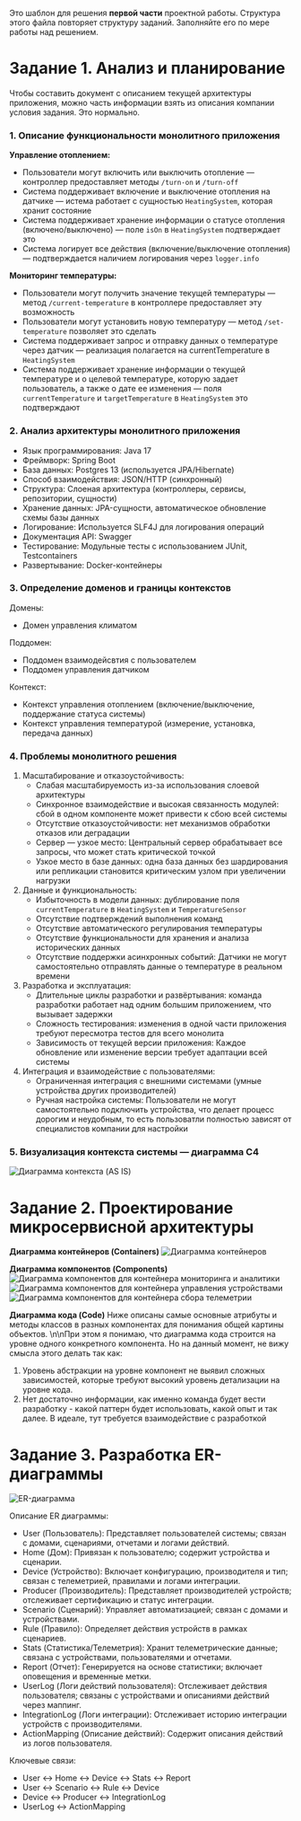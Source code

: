 Это шаблон для решения **первой части** проектной работы. Структура этого файла повторяет структуру заданий. Заполняйте его по мере работы над решением.

# Задание 1. Анализ и планирование

Чтобы составить документ с описанием текущей архитектуры приложения, можно часть информации взять из описания компании условия задания. Это нормально.

### 1. Описание функциональности монолитного приложения

**Управление отоплением:**

- Пользователи могут включить или выключить отопление — контроллер предоставляет методы `/turn-on` и `/turn-off`
- Система поддерживает включение и выключение отопления на датчике — истема работает с сущностью `HeatingSystem`, которая хранит состояние
- Система поддерживает хранение информации о статусе отопления (включено/выключено) — поле `isOn` в `HeatingSystem` подтверждает это
- Система логирует все действия (включение/выключение отопления) — подтверждается наличием логирования через `logger.info`


**Мониторинг температуры:**

- Пользователи могут получить значение текущей температуры — метод `/current-temperature` в контроллере предоставляет эту возможность
- Пользователи могут установить новую температуру — метод `/set-temperature` позволяет это сделать
- Система поддерживает запрос и отправку данных о температуре через датчик — реализация полагается на currentTemperature в `HeatingSystem`
- Система поддерживает хранение информации о текущей температуре и о целевой температуре, которую задает пользователь, а также о дате ее изменения — поля `currentTemperature` и `targetTemperature` в `HeatingSystem` это подтверждают


### 2. Анализ архитектуры монолитного приложения

- Язык программирования: Java 17
- Фреймворк: Spring Boot
- База данных: Postgres 13 (используется JPA/Hibernate)
- Способ взаимодействия: JSON/HTTP (синхронный)
- Структура: Слоеная архитектура (контроллеры, сервисы, репозитории, сущности)
- Хранение данных: JPA-сущности, автоматическое обновление схемы базы данных
- Логирование: Используется SLF4J для логирования операций
- Документация API: Swagger
- Тестирование: Модульные тесты с использованием JUnit, Testcontainers
- Развертывание: Docker-контейнеры

### 3. Определение доменов и границы контекстов

Домены:
- Домен управления климатом

Поддомен:
- Поддомен взаимодейсвтия с пользователем
- Поддомен управления датчиком

Контекст:
- Контекст управления отоплением (включение/выключение, поддержание статуса системы)
- Контекст управления температурой (измерение, установка, передача данных)

### **4. Проблемы монолитного решения**

1.	Масштабирование и отказоустойчивость:
    - Слабая масштабируемость из-за использования слоевой архитектуры
    - Синхронное взаимодействие и высокая связанность модулей: сбой в одном компоненте может привести к сбою всей системы
    - Отсутствие отказоустойчивости: нет механизмов обработки отказов или деградации
    - Сервер — узкое место: Центральный сервер обрабатывает все запросы, что может стать критической точкой
    - Узкое место в базе данных: одна база данных без шардирования или репликации становится критическим узлом при увеличении нагрузки
2.	Данные и функциональность:
    - Избыточность в модели данных: дублирование поля `currentTemperature` в `HeatingSystem` и `TemperatureSensor`
    - Отсутствие подтверждений выполнения команд
    - Отсутствие автоматического регулирования температуры
    - Отсутствие функциональности для хранения и анализа исторических данных
    - Отсутствие поддержки асинхронных событий: Датчики не могут самостоятельно отправлять данные о температуре в реальном времени
3.	Разработка и эксплуатация:
    - Длительные циклы разработки и развёртывания: команда разработки работает над одним большим приложением, что вызывает задержки
    - Сложность тестирования: изменения в одной части приложения требуют пересмотра тестов для всего монолита
    - Зависимость от текущей версии приложения: Каждое обновление или изменение версии требует адаптации всей системы
4.	Интеграция и взаимодействие с пользователями:
    - Ограниченная интеграция с внешними системами (умные устройства других производителей)
    - Ручная настройка системы: Пользователи не могут самостоятельно подключить устройства, что делает процесс дорогим и неудобным, то есть пользоватли полностью зависят от специалистов компании для настройки

### 5. Визуализация контекста системы — диаграмма С4

![Диаграмма контекста (AS IS)](docs/assets/c4_context.png)


# Задание 2. Проектирование микросервисной архитектуры

**Диаграмма контейнеров (Containers)**
![Диаграмма контейнеров](docs/assets/c4_containers.png)

**Диаграмма компонентов (Components)**
![Диаграмма компонентов для контейнера мониторинга и аналитики](docs/assets/c4_components_analytics.png)
![Диаграмма компонентов для контейнера управления устройствами](docs/assets/c4_components_management.png)
![Диаграмма компонентов для контейнера сбора телеметрии](docs/assets/c4_components_telemetry.png)

**Диаграмма кода (Code)**
Ниже описаны самые основные атрибуты и методы классов в разных компонентах для понимания общей картины объектов. \n\nПри этом я понимаю, что диаграмма кода строится на уровне одного конкретного компонента. Но на данный момент, не вижу смысла этого делать так как:
1. Уровень абстракции на уровне компонент не выявил сложных зависимостей, которые требуют высокий уровень детализации на уровне кода.
2. Нет достаточно информации, как именно команда будет вести разработку - какой паттерн будет использовать, какой опыт и так далее. В идеале, тут требуется взаимодействие с разработкой

# Задание 3. Разработка ER-диаграммы

![ER-диаграмма](docs/assets/er.png)

Описание ER диаграммы:
- User (Пользователь): Представляет пользователей системы; связан с домами, сценариями, отчетами и логами действий.
- Home (Дом): Привязан к пользователю; содержит устройства и сценарии.
- Device (Устройство): Включает конфигурацию, производителя и тип; связан с телеметрией, правилами и логами интеграции.
- Producer (Производитель): Представляет производителей устройств; отслеживает сертификацию и статус интеграции.
- Scenario (Сценарий): Управляет автоматизацией; связан с домами и устройствами.
- Rule (Правило): Определяет действия устройств в рамках сценариев.
- Stats (Статистика/Телеметрия): Хранит телеметрические данные; связана с устройствами, пользователями и отчетами.
- Report (Отчет): Генерируется на основе статистики; включает оповещения и временные метки.
- UserLog (Логи действий пользователя): Отслеживает действия пользователя; связаны с устройствами и описаниями действий через маппинг.
- IntegrationLog (Логи интеграции): Отслеживает историю интеграции устройств с производителями.
- ActionMapping (Описание действий): Содержит описания действий из логов пользователя.

Ключевые связи:
- User ↔ Home ↔ Device ↔ Stats ↔ Report
- User ↔ Scenario ↔ Rule ↔ Device
- Device ↔ Producer ↔ IntegrationLog
- UserLog ↔ ActionMapping
